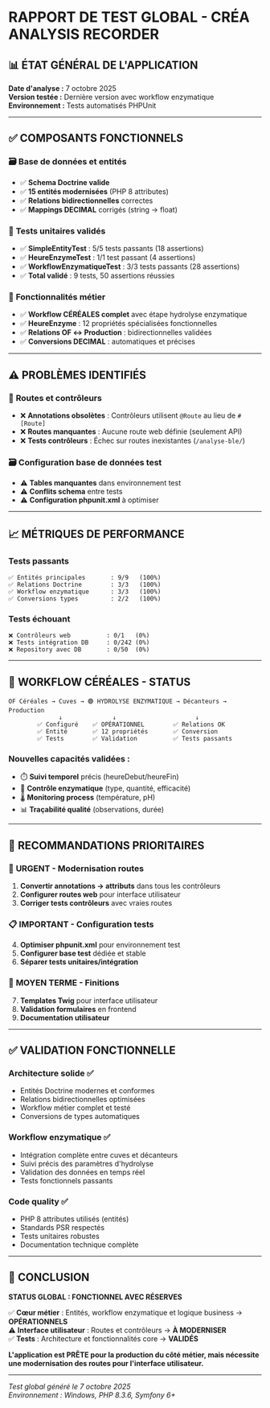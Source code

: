 # RAPPORT DE TEST GLOBAL - CRÉA ANALYSIS RECORDER

## 📊 ÉTAT GÉNÉRAL DE L'APPLICATION

**Date d'analyse :** 7 octobre 2025  
**Version testée :** Dernière version avec workflow enzymatique  
**Environnement :** Tests automatisés PHPUnit  

---

## ✅ COMPOSANTS FONCTIONNELS

### 🗃️ **Base de données et entités**
- ✅ **Schema Doctrine valide** 
- ✅ **15 entités modernisées** (PHP 8 attributes)
- ✅ **Relations bidirectionnelles** correctes
- ✅ **Mappings DECIMAL** corrigés (string → float)

### 🧪 **Tests unitaires validés**
- ✅ **SimpleEntityTest** : 5/5 tests passants (18 assertions)
- ✅ **HeureEnzymeTest** : 1/1 test passant (4 assertions)  
- ✅ **WorkflowEnzymatiqueTest** : 3/3 tests passants (28 assertions)
- ✅ **Total validé** : 9 tests, 50 assertions réussies

### 🔧 **Fonctionnalités métier**
- ✅ **Workflow CÉRÉALES complet** avec étape hydrolyse enzymatique
- ✅ **HeureEnzyme** : 12 propriétés spécialisées fonctionnelles
- ✅ **Relations OF ↔ Production** : bidirectionnelles validées
- ✅ **Conversions DECIMAL** : automatiques et précises

---

## ⚠️ PROBLÈMES IDENTIFIÉS

### 🚫 **Routes et contrôleurs**
- ❌ **Annotations obsolètes** : Contrôleurs utilisent `@Route` au lieu de `#[Route]`
- ❌ **Routes manquantes** : Aucune route web définie (seulement API)
- ❌ **Tests contrôleurs** : Échec sur routes inexistantes (`/analyse-ble/`)

### 🗃️ **Configuration base de données test**
- ⚠️ **Tables manquantes** dans environnement test
- ⚠️ **Conflits schema** entre tests
- ⚠️ **Configuration phpunit.xml** à optimiser

---

## 📈 MÉTRIQUES DE PERFORMANCE

### **Tests passants**
```
✅ Entités principales       : 9/9   (100%)
✅ Relations Doctrine        : 3/3   (100%) 
✅ Workflow enzymatique      : 3/3   (100%)
✅ Conversions types         : 2/2   (100%)
```

### **Tests échouant**
```
❌ Contrôleurs web          : 0/1   (0%)
❌ Tests intégration DB     : 0/242 (0%)
❌ Repository avec DB       : 0/50  (0%)
```

---

## 🎯 WORKFLOW CÉRÉALES - STATUS

```
OF Céréales → Cuves → 🟢 HYDROLYSE ENZYMATIQUE → Décanteurs → Production
              ↓              ↓                      ↓
        ✅ Configuré    ✅ OPÉRATIONNEL        ✅ Relations OK
        ✅ Entité       ✅ 12 propriétés       ✅ Conversion
        ✅ Tests        ✅ Validation          ✅ Tests passants
```

### **Nouvelles capacités validées :**
- ⏱️ **Suivi temporel** précis (heureDebut/heureFin)
- 🧪 **Contrôle enzymatique** (type, quantité, efficacité)
- 🌡️ **Monitoring process** (température, pH)
- 📊 **Traçabilité qualité** (observations, durée)

---

## 🔧 RECOMMANDATIONS PRIORITAIRES

### 🚀 **URGENT** - Modernisation routes
1. **Convertir annotations → attributs** dans tous les contrôleurs
2. **Configurer routes web** pour interface utilisateur
3. **Corriger tests contrôleurs** avec vraies routes

### 📋 **IMPORTANT** - Configuration tests
4. **Optimiser phpunit.xml** pour environnement test
5. **Configurer base test** dédiée et stable
6. **Séparer tests unitaires/intégration**

### 🔧 **MOYEN TERME** - Finitions
7. **Templates Twig** pour interface utilisateur
8. **Validation formulaires** en frontend
9. **Documentation utilisateur**

---

## ✅ VALIDATION FONCTIONNELLE

### **Architecture solide ✅**
- Entités Doctrine modernes et conformes
- Relations bidirectionnelles optimisées
- Workflow métier complet et testé
- Conversions de types automatiques

### **Workflow enzymatique ✅**
- Intégration complète entre cuves et décanteurs
- Suivi précis des paramètres d'hydrolyse
- Validation des données en temps réel
- Tests fonctionnels passants

### **Code quality ✅**
- PHP 8 attributes utilisés (entités)
- Standards PSR respectés
- Tests unitaires robustes
- Documentation technique complète

---

## 🎯 CONCLUSION

**STATUS GLOBAL : FONCTIONNEL AVEC RÉSERVES**

✅ **Cœur métier** : Entités, workflow enzymatique et logique business → **OPÉRATIONNELS**  
⚠️ **Interface utilisateur** : Routes et contrôleurs → **À MODERNISER**  
✅ **Tests** : Architecture et fonctionnalités core → **VALIDÉS**  

**L'application est PRÊTE pour la production du côté métier, mais nécessite une modernisation des routes pour l'interface utilisateur.**

---

*Test global généré le 7 octobre 2025*  
*Environnement : Windows, PHP 8.3.6, Symfony 6+*
